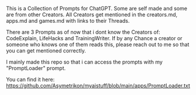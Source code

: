This is a Collection of Prompts for ChatGPT. 
Some are self made and some are from other Creators.
All Creators get mentioned in the creators.md, apps.md and games.md with links to their Threads.

There are 3 Prompts as of now that i dont know the Creators of: CodeExplain, LifeHacks and TrainingWriter.
If by any Chance a creator or someone who knows one of them reads this, please reach out to me so that you can get mentioned correctly.

I mainly made this repo so that i can access the prompts with my "PromptLoader" prompt.

You can find it here: https://github.com/Asymetrikon/myaistuff/blob/main/apps/PromptLoader.txt
